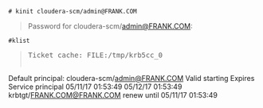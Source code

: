 `# kinit cloudera-scm/admin@FRANK.COM` 
>Password for cloudera-scm/admin@FRANK.COM:

`#klist`
><pre>Ticket cache: FILE:/tmp/krb5cc_0
Default principal: cloudera-scm/admin@FRANK.COM
Valid starting     Expires            Service principal
05/11/17 01:53:49  05/12/17 01:53:49  krbtgt/FRANK.COM@FRANK.COM
	renew until 05/11/17 01:53:49</pre>
